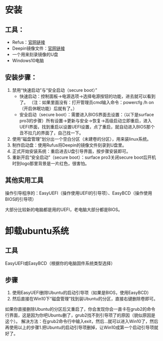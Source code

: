 # 安装
## 工具：
- Refus：[官网链接](https://rufus.akeo.ie/?locale=zh_CN)
- Deepin镜像文件：[官网链接](https://www.deepin.org/)
- 一个用来刻录镜像的U盘
- Windows10电脑

## 安装步骤：
1. 禁用“快速启动”与“安全启动（secure boot）”
   - 快速启动：控制面板->电源选项->选择电源按钮的功能，进去就可以看到了。
（注：如果里面没有：打开管理员cmd输入命令：powercfg /h on（开启休眠功能）后就有了。）
   - 安全启动（secure boot）：需要进入BIOS界面去设置：（以下是surface pro3的步骤）所有设置->更新与安全->恢复->高级启动立即重启，进入UEFI界面，找到重启以设置UEFI设置，点了重启，就自动进入BIOS那个丑不拉几的界面了，自己找一下。
2. 使用“磁盘管理”划分出一个空白分区（未建卷的分区），用来装linux系统。
3.  制作启动盘：使用Rufus将Deepin的镜像文件刻录到U盘里。
4. 正式开始安装系统：重启进去U盘引导界面，按步骤安装即可。
5. 重新开启“安全启动”（secure boot）：surface pro3关闭secure boot后开机时到logo那里背景是一片红色，很害怕。

## 其他实用工具
操作引导程序的：EasyUEFI（操作使用UEFI的引导项）、EasyBCD（操作使用BIOS的引导项）

大部分比较新的电脑都是用的UEFI，老电脑大部分都是BIOS。

# 卸载ubuntu系统
## 工具
EasyUEFI或EasyBCD（根据你的电脑固件系统类型选择）

## 步骤
1. 使用EasyUEFI删除Ubuntu的启动引导项（如果是BIOS，使用EasyBCD）
2. 然后直接在Win10下“磁盘管理”找到装Ubuntu的分区，直接右键删除卷即可。

如果你直接删除Ubuntu的分区后又重启了，你会发现你会一直卡在grub2的命令行界面，这是因为你吧Ubuntu删了，grub2找不到引导项了的原因（貌似原因是这个）。
解决方法：在grub2命令行中输入exit，然后...就可以进入Win10了，然后再使用以上的步骤1.把Ubuntu的启动引导项删掉，让Win10成第一个启动引导项就好了。

